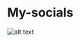 # My-socials
![alt text](https://camo.githubusercontent.com/39db39da6e1aac8ecc67f49a02e4a115318c211694e0a1e2b6eb775ba28c6e29/68747470733a2f2f6564656e742e6769746875622e696f2f537570657254696e7949636f6e732f696d616765732f7376672f74656c656772616d2e737667)
